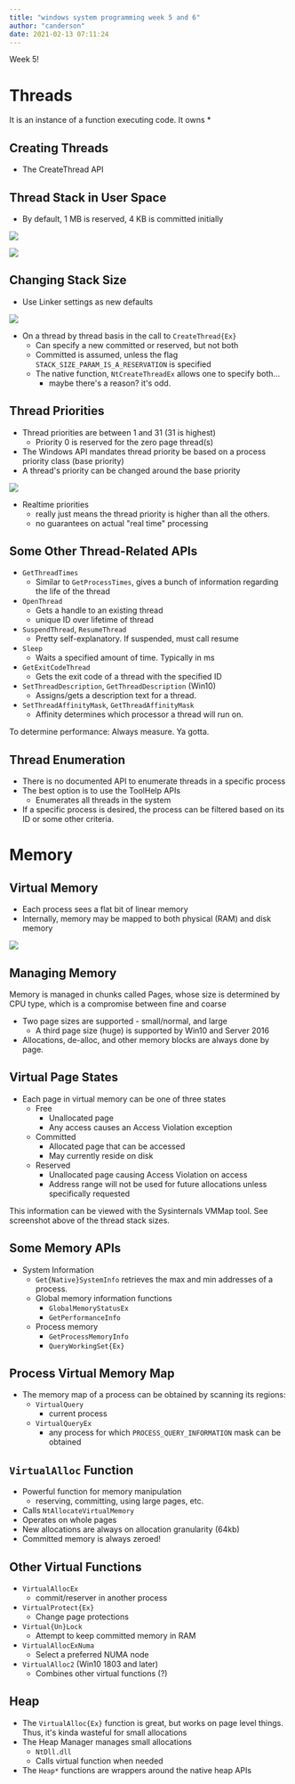 ```yaml
---
title: "windows system programming week 5 and 6"
author: "canderson"
date: 2021-02-13 07:11:24
---
```


Week 5! 

# Threads

It is an instance of a function executing code.
It owns
    * 



## Creating Threads

* The CreateThread API

## Thread Stack in User Space

* By default, 1 MB is reserved, 4 KB is committed initially

![](/assets/images/thread_stack.png)

![](/assets/images/vmmap.png)

## Changing Stack Size

* Use Linker settings as new defaults

![](/assets/images/stack_size.png)

* On a thread by thread basis in the call to `CreateThread{Ex}`
    * Can specify a new committed or reserved, but not both
    * Committed is assumed, unless the flag `STACK_SIZE_PARAM_IS_A_RESERVATION` is specified
    * The native function, `NtCreateThreadEx` allows one to specify both...
        * maybe there's a reason? it's odd.

## Thread Priorities

* Thread priorities are between 1 and 31 (31 is highest)
    * Priority 0 is reserved for the zero page thread(s)
* The Windows API mandates thread priority be based on a process priority class (base priority)
* A thread's priority can be changed around the base priority

![](/assets/images/thread_priority.png)

* Realtime priorities
    * really just means the thread priority is higher than all the others. 
    * no guarantees on actual "real time" processing

## Some Other Thread-Related APIs

* `GetThreadTimes`
    * Similar to `GetProcessTimes`, gives a bunch of information regarding the life of the thread
* `OpenThread`
    * Gets a handle to an existing thread
    * unique ID over lifetime of thread
* `SuspendThread`, `ResumeThread`
    * Pretty self-explanatory. If suspended, must call resume
* `Sleep`
    * Waits a specified amount of time. Typically in ms
* `GetExitCodeThread`
    * Gets the exit code of a thread with the specified ID
* `SetThreadDescription`, `GetThreadDescription` (Win10)
    * Assigns/gets a description text for a thread. 
* `SetThreadAffinityMask`, `GetThreadAffinityMask`
    * Affinity determines which processor a thread will run on.

To determine performance: Always measure. Ya gotta.

## Thread Enumeration

* There is no documented API to enumerate threads in a specific process
* The best option is to use the ToolHelp APIs
    * Enumerates all threads in the system
* If a specific process is desired, the process can be filtered based on its ID or some other criteria.

# Memory

## Virtual Memory

* Each process sees a flat bit of linear memory
* Internally, memory may be mapped to both physical (RAM) and disk memory

![](/assets/images/virtual_mem.png)

## Managing Memory

Memory is managed in chunks called Pages, whose size is determined by CPU type, which is a compromise between fine and coarse

* Two page sizes are supported - small/normal, and large
    * A third page size (huge) is supported by Win10 and Server 2016
* Allocations, de-alloc, and other memory blocks are always done by page. 

## Virtual Page States

* Each page in virtual memory can be one of three states
    * Free
        * Unallocated page
        * Any access causes an Access Violation exception
    * Committed
        * Allocated page that can be accessed
        * May currently reside on disk
    * Reserved
        * Unallocated page causing Access Violation on access
        * Address range will not be used for future allocations unless specifically requested

This information can be viewed with the Sysinternals VMMap tool. See screenshot above of the thread stack sizes.

## Some Memory APIs

* System Information
    * `Get{Native}SystemInfo` retrieves the max and min addresses of a process.
    * Global memory information functions
        * `GlobalMemoryStatusEx`
        * `GetPerformanceInfo`
    * Process memory 
        * `GetProcessMemoryInfo`
        * `QueryWorkingSet{Ex}`

## Process Virtual Memory Map

* The memory map of a process can be obtained by scanning its regions: 
    * `VirtualQuery`
        * current process
    * `VirtualQueryEx` 
        * any process for which `PROCESS_QUERY_INFORMATION` mask can be obtained

## `VirtualAlloc` Function

* Powerful function for memory manipulation 
    * reserving, committing, using large pages, etc.
* Calls `NtAllocateVirtualMemory`
* Operates on whole pages
* New allocations are always on allocation granularity (64kb)
* Committed memory is always zeroed!

## Other Virtual Functions

* `VirtualAllocEx`
    * commit/reserver in another process
* `VirtualProtect{Ex}`
    * Change page protections
* `Virtual{Un}Lock`
    * Attempt to keep committed memory in RAM
* `VirtualAllocExNuma`
    * Select a preferred NUMA node
* `VirtualAlloc2` (Win10 1803 and later)
    * Combines other virtual functions (?)

## Heap 

* The `VirtualAlloc{Ex}` function is great, but works on page level things. Thus, it's kinda wasteful for small allocations
* The Heap Manager manages small allocations
    * `NtDll.dll`
    * Calls virtual function when needed
* The `Heap*` functions are wrappers around the native heap APIs
    